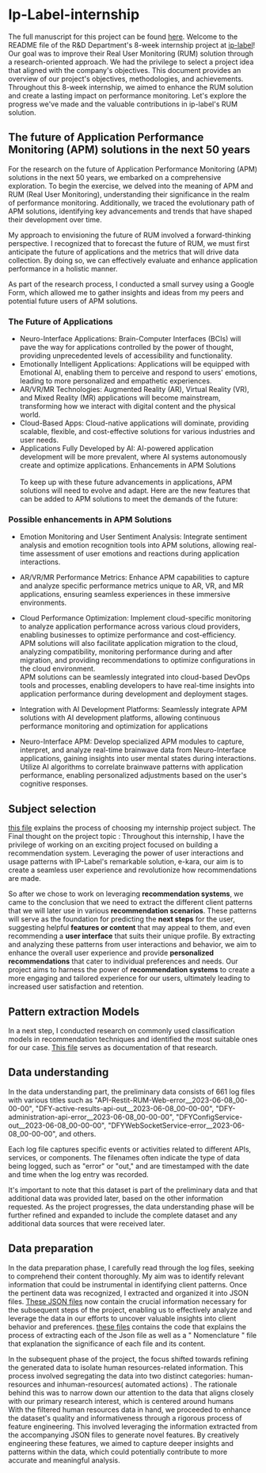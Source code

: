 # Ip-Label-internship
The full manuscript for this project can be found [here](./REPORT.pdf).
Welcome to the README file of the R&D Department's 8-week internship project at [ip-label](https://www.ip-label.fr/)! Our goal was to improve their Real User Monitoring (RUM) solution through a research-oriented approach. We had the privilege to select a project idea that aligned with the company's objectives. This document provides an overview of our project's objectives, methodologies, and achievements. Throughout this 8-week internship, we aimed to enhance the RUM solution and create a lasting impact on performance monitoring. Let's explore the progress we've made and the valuable contributions in ip-label's RUM solution.
## The future of Application Performance Monitoring (APM) solutions in the next 50 years
For the research on the future of Application Performance Monitoring (APM) solutions in the next 50 years, we embarked on a comprehensive exploration. To begin the exercise, we delved into the meaning of APM and RUM (Real User Monitoring), understanding their significance in the realm of performance monitoring. Additionally, we traced the evolutionary path of APM solutions, identifying key advancements and trends that have shaped their development over time.

My approach to envisioning the future of RUM involved a forward-thinking perspective. I recognized that to forecast the future of RUM, we must first anticipate the future of applications and the metrics that will drive data collection. By doing so, we can effectively evaluate and enhance application performance in a holistic manner.

As part of the research process, I conducted a small survey using a Google Form, which allowed me to gather insights and ideas from my peers and potential future users of APM solutions.
### The Future of Applications
- Neuro-Interface Applications:
Brain-Computer Interfaces (BCIs) will pave the way for applications controlled by the power of thought, providing unprecedented levels of accessibility and functionality.
- Emotionally Intelligent Applications:
Applications will be equipped with Emotional AI, enabling them to perceive and respond to users' emotions, leading to more personalized and empathetic experiences.
- AR/VR/MR Technologies:
Augmented Reality (AR), Virtual Reality (VR), and Mixed Reality (MR) applications will become mainstream, transforming how we interact with digital content and the physical world.
- Cloud-Based Apps:
Cloud-native applications will dominate, providing scalable, flexible, and cost-effective solutions for various industries and user needs.
- Applications Fully Developed by AI:
AI-powered application development will be more prevalent, where AI systems autonomously create and optimize applications.
Enhancements in APM Solutions </br> </br>
To keep up with these future advancements in applications, APM solutions will need to evolve and adapt. Here are the new features that can be added to APM solutions to meet the demands of the future:
### Possible enhancements in APM Solutions

- Emotion Monitoring and User Sentiment Analysis:
Integrate sentiment analysis and emotion recognition tools into APM solutions, allowing real-time assessment of user emotions and reactions during application interactions.

- AR/VR/MR Performance Metrics:
Enhance APM capabilities to capture and analyze specific performance metrics unique to AR, VR, and MR applications, ensuring seamless experiences in these immersive environments.

- Cloud Performance Optimization:
  Implement cloud-specific monitoring to analyze application performance across various cloud providers, enabling businesses to optimize performance and cost-efficiency.</br>
APM solutions will also facilitate application migration to the cloud, analyzing compatibility, monitoring performance during and after migration, and providing recommendations to optimize configurations in the cloud environment.</br>
APM solutions can be seamlessly integrated into cloud-based DevOps tools and processes, enabling developers to have real-time insights into application performance during development and deployment stages.
- Integration with AI Development Platforms:
Seamlessly integrate APM solutions with AI development platforms, allowing continuous performance monitoring and optimization for applications
- Neuro-Interface APM:
Develop specialized APM modules to capture, interpret, and analyze real-time brainwave data from Neuro-Interface applications, gaining insights into user mental states during interactions.
Utilize AI algorithms to correlate brainwave patterns with application performance, enabling personalized adjustments based on the user's cognitive responses.
## Subject selection
[this file](idea.pptx) explains the process of choosing my internship project subject.
The Final thought on the project topic : Throughout this internship, I have the privilege of working on an exciting project focused on building a recommendation system. Leveraging the power of user interactions and usage patterns with IP-Label's remarkable solution, e-kara, our aim is to create a seamless user experience and revolutionize how recommendations are made. </br>

So after we chose to work on leveraging **recommendation systems**, we came to the conclusion that we need to extract the different client patterns that we will later use in various **recommendation scenarios**. These patterns will serve as the foundation for predicting the **next steps** for the user, suggesting helpful **features or content** that may appeal to them, and even recommending a **user interface** that suits their unique profile. By extracting and analyzing these patterns from user interactions and behavior, we aim to enhance the overall user experience and provide **personalized recommendations** that cater to individual preferences and needs. Our project aims to harness the power of **recommendation systems** to create a more engaging and tailored experience for our users, ultimately leading to increased user satisfaction and retention.
## Pattern extraction Models 
In a next step, I conducted research on commonly used classification models in recommendation techniques and identified the most suitable ones for our case. [This file](Benchmark1.pptx) serves as documentation of that research.
## Data understanding
In the data understanding part, the preliminary data consists of 661 log files with various titles such as "API-Restit-RUM-Web-error__2023-06-08_00-00-00", "DFY-active-results-api-out__2023-06-08_00-00-00", "DFY-administration-api-error__2023-06-08_00-00-00", "DFYConfigService-out__2023-06-08_00-00-00", "DFYWebSocketService-error__2023-06-08_00-00-00", and others.

Each log file captures specific events or activities related to different APIs, services, or components. The filenames often indicate the type of data being logged, such as "error" or "out," and are timestamped with the date and time when the log entry was recorded.

It's important to note that this dataset is part of the preliminary data and that additional data was provided later, based on the other information requested. As the project progresses, the data understanding phase will be further refined and expanded to include the complete dataset and any additional data sources that were received later.
## Data preparation
In the data preparation phase, I carefully read through the log files, seeking to comprehend their content thoroughly. My aim was to identify relevant information that could be instrumental in identifying client patterns. Once the pertinent data was recognized, I extracted and organized it into JSON files. [These JSON files](Bureau.rar) now contain the crucial information necessary for the subsequent steps of the project, enabling us to effectively analyze and leverage the data in our efforts to uncover valuable insights into client behavior and preferences.
[these files](FeatureExtraction.rar) contains the code that explains the process of extracting each of the Json file as well as a " Nomenclature " file that explanation the significance of each file and its content.
</br>

In the subsequent phase of the project, the focus shifted towards refining the generated data to isolate human resources-related information. This process involved segregating the data into two distinct categories: human-resources and inhuman-resources( automated actions) . The rationale behind this was to narrow down our attention to the data that aligns closely with our primary research interest, which is centered around humans
</br>
With the filtered human resources data in hand, we proceeded to enhance the dataset's quality and informativeness through a rigorous process of feature engineering. This involved leveraging the information extracted from the accompanying JSON files to generate novel features. By creatively engineering these features, we aimed to capture deeper insights and patterns within the data, which could potentially contribute to more accurate and meaningful analysis.







